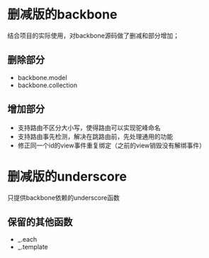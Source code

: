 # 删减版的backbone

结合项目的实际使用，对backbone源码做了删减和部分增加；

## 删除部分

* backbone.model
* backbone.collection

## 增加部分

* 支持路由不区分大小写，使得路由可以实现驼峰命名
* 支持路由事先检测，解决在跳路由前，先处理通用的功能
* 修正同一个id的view事件重复绑定（之前的view销毁没有解绑事件）


# 删减版的underscore

只提供backbone依赖的underscore函数

## 保留的其他函数

* _.each
* _.template


